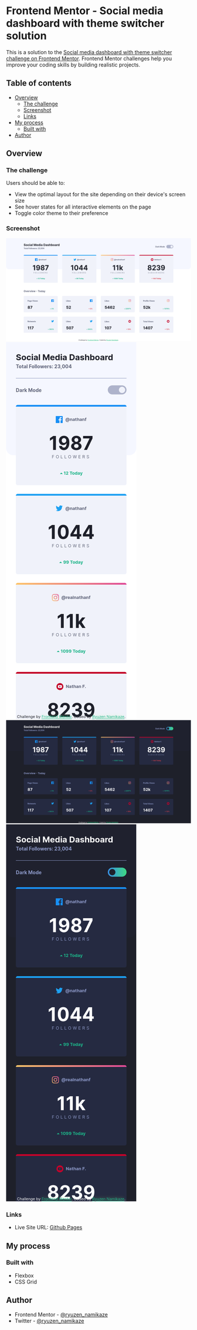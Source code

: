 # Frontend Mentor - Social media dashboard with theme switcher solution

This is a solution to the [Social media dashboard with theme switcher challenge on Frontend Mentor](https://www.frontendmentor.io/challenges/social-media-dashboard-with-theme-switcher-6oY8ozp_H). Frontend Mentor challenges help you improve your coding skills by building realistic projects. 

## Table of contents

- [Overview](#overview)
  - [The challenge](#the-challenge)
  - [Screenshot](#screenshot)
  - [Links](#links)
- [My process](#my-process)
  - [Built with](#built-with)
- [Author](#author)

## Overview

### The challenge

Users should be able to:

- View the optimal layout for the site depending on their device's screen size
- See hover states for all interactive elements on the page
- Toggle color theme to their preference

### Screenshot

![](./screenshot/1440-light.png)
![](./screenshot/375-light.png)
![](./screenshot/1440-dark.png)
![](./screenshot/375-dark.png)

### Links

- Live Site URL: [Github Pages](https://your-live-site-url.com)

## My process

### Built with

- Flexbox
- CSS Grid

## Author

- Frontend Mentor - [@ryuzen_namikaze](https://www.frontendmentor.io/profile/ryuzen_namikaze)
- Twitter - [@ryuzen_namikaze](https://www.twitter.com/ryuzen_namikaze)
